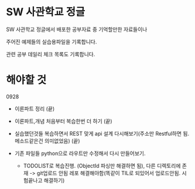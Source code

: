 # SW 사관학교 정글

SW 사관학교 정글에서 배포한 공부자료 중 기억할만한 자료들이나

주어진 예제들의 실습용파일을 기록합니다.

관련 공부 데일리 체크 목록도 기록합니다.

# 해야할 것

0928

- 이론파트 정리 (끝)

- 이론파트,개념 처음부터 복습한번 더 하기 (끝)

- 실습했던것들 복습하면서 REST 맞게 api 설계 다시해보기(주소만 Restful하면 됨. 메소드같은건 의미없었음) (끝)

- 기존 파일들 python으로 라우트만 수정해서 다시 만들어보기.
  - TODOLIST로 복습진행. (ObjectId 파싱만 해결하면 됨), 다른 디렉토리에 존재 -> git업로드 안됨 레포 해결해야함(똑같이 TIL로 되있어서 업로드안됨. 시험끝나고 해결하기)
